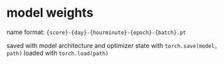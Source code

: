 # model weights

name format: `{score}-{day}-{hourminute}-{epoch}-{batch}.pt`

saved with model architecture and optimizer state with `torch.save(model, path)`
loaded with `torch.load(path)`
